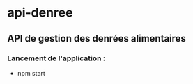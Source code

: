 # api-denree

## API de  gestion des denrées alimentaires

### Lancement de l'application :

- npm start